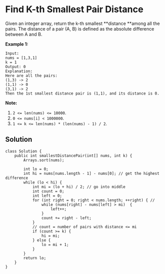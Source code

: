 # Find K-th Smallest Pair Distance

Given an integer array, return the k-th smallest **distance **among all the pairs. The distance of a pair \(A, B\) is defined as the absolute difference between A and B.

**Example 1:**

```
Input:
nums = [1,3,1]
k = 1
Output: 0 
Explanation:
Here are all the pairs:
(1,3) -> 2
(1,1) -> 0
(3,1) -> 2
Then the 1st smallest distance pair is (1,1), and its distance is 0.
```

**Note:**

1. `2 <= len(nums) <= 10000`.
2. `0 <= nums[i] < 1000000`.
3. `1 <= k <= len(nums) * (len(nums) - 1) / 2`.

## Solution

```
class Solution {
    public int smallestDistancePair(int[] nums, int k) {
        Arrays.sort(nums);

        int lo = 0;
        int hi = nums[nums.length - 1] - nums[0]; // get the highest difference
        while (lo < hi) {
            int mi = (lo + hi) / 2; // go into middle
            int count = 0;
            int left = 0;
            for (int right = 0; right < nums.length; ++right) { // 
                while (nums[right] - nums[left] > mi)  {
                    left++;
                }
                count += right - left;
            }
            // count = number of pairs with distance <= mi
            if (count >= k) {
                hi = mi;
            } else {
                lo = mi + 1;
            }
        }
        return lo;
    }
}
```



